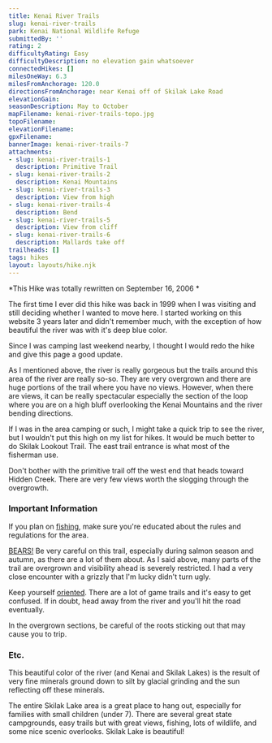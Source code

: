 ```yaml
---
title: Kenai River Trails
slug: kenai-river-trails
park: Kenai National Wildlife Refuge
submittedBy: ''
rating: 2
difficultyRating: Easy
difficultyDescription: no elevation gain whatsoever
connectedHikes: []
milesOneWay: 6.3
milesFromAnchorage: 120.0
directionsFromAnchorage: near Kenai off of Skilak Lake Road
elevationGain: 
seasonDescription: May to October
mapFilename: kenai-river-trails-topo.jpg
topoFilename: 
elevationFilename: 
gpxFilename: 
bannerImage: kenai-river-trails-7
attachments:
- slug: kenai-river-trails-1
  description: Primitive Trail
- slug: kenai-river-trails-2
  description: Kenai Mountains
- slug: kenai-river-trails-3
  description: View from high
- slug: kenai-river-trails-4
  description: Bend
- slug: kenai-river-trails-5
  description: View from cliff
- slug: kenai-river-trails-6
  description: Mallards take off
trailheads: []
tags: hikes
layout: layouts/hike.njk
---
```

*This Hike was totally rewritten on September 16, 2006 *

The first time I ever did this hike was back in 1999 when I was visiting and still deciding whether I wanted to move here. I started working on this website 3 years later and didn't remember much, with the exception of how beautiful the river was with it's deep blue color.

Since I was camping last weekend nearby, I thought I would redo the hike and give this page a good update.

As I mentioned above, the river is really gorgeous but the trails around this area of the river are really so-so. They are very overgrown and there are huge portions of the trail where you have no views. However, when there are views, it can be really spectacular especially the section of the loop where you are on a high bluff overlooking the Kenai Mountains and the river bending directions.

If I was in the area camping or such, I might take a quick trip to see the river, but I wouldn't put this high on my list for hikes. It would be much better to do Skilak Lookout Trail. The east trail entrance is what most of the fisherman use.

Don't bother with the primitive trail off the west end that heads toward Hidden Creek. There are very few views worth the slogging through the overgrowth.

### Important Information

If you plan on [fishing](http://alaskahikesearch.com/education/#fishing), make sure you're educated about the rules and regulations for the area.

[BEARS!](http://alaskahikesearch.com/education/#bears) Be very careful on this trail, especially during salmon season and autumn, as there are a lot of them about. As I said above, many parts of the trail are overgrown and visibility ahead is severely restricted. I had a very close encounter with a grizzly that I'm lucky didn't turn ugly.

Keep yourself [oriented](http://alaskahikesearch.com/education/#navigation). There are a lot of game trails and it's easy to get confused. If in doubt, head away from the river and you'll hit the road eventually.

In the overgrown sections, be careful of the roots sticking out that may cause you to trip.

### Etc.

This beautiful color of the river (and Kenai and Skilak Lakes) is the result of very fine minerals ground down to silt by glacial grinding and the sun reflecting off these minerals.

The entire Skilak Lake area is a great place to hang out, especially for families with small children (under 7). There are several great state campgrounds, easy trails but with great views, fishing, lots of wildlife, and some nice scenic overlooks. Skilak Lake is beautiful!